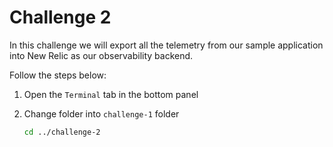 # Challenge 2

In this challenge we will export all the telemetry from our sample application into New Relic as our observability backend.

Follow the steps below:

1. Open the `Terminal` tab in the bottom panel

2. Change folder into `challenge-1` folder

    ```bash
    cd ../challenge-2
    ```
